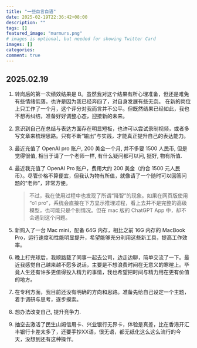 ```yaml
---
title: "一些自言自语"
date: 2025-02-19T22:36:42+08:00
description: ""
tags: []
featured_image: "murmurs.png"
# images is optional, but needed for showing Twitter Card
images: []
categories:
comment: true
---
```


## 2025.02.19

1. 转岗后的第一次绩效结果是 B。虽然我对这个结果有所心理准备，但还是难免有些情绪低落。也许是因为我已经奔四了，对自身发展有些无奈。
在新的岗位上只工作了一个月，这个评分对我而言并不公平。但既然结果已经如此，我也不想再纠结，准备好好调整心态，迎接新的未来。

2. 意识到自己在总结与表达方面存在明显短板，也许可以尝试录制视频，或者多写文章来梳理思路。只有不断“输出”与实践，才能真正提升自己的表达能力。 

3. 最近充值了 OpenAI pro 账户, 200 美金一个月, 并不多要 1500 人民币, 但是觉得很值, 相当于请了一个老师一样, 有什么疑问都可以问, 挺好, 物有所值.  
3. 最近我充值了 OpenAI Pro 账户，费用大约 200 美金（约合 1500 元人民币）。尽管价格不算便宜，但我认为物有所值，就像请了一个随时可以回答问题的“老师”，非常方便。
    > 不过，我在使用过程中也发现了所谓“降智”的现象。如果在网页版使用 “o1 pro”，系统会直接在下方显示推理过程，看上去并不是完整的高级模型，也可能只是个别情况。但在 mac 版的 ChatGPT App 中，却不会遇到这个问题。

4. 新购入了一台 Mac mini，配备 64G 内存，相比之前 16G 内存的 MacBook Pro，运行速度和性能明显提升，希望能够充分利用这些新工具，提高工作效率。

5. 晚上打完球后，我顺路载了同事一起去公司，边走边聊，简单交流了一下。最近我感觉自己越来越不愿多说话，主要是不想浪费时间在无意义的寒暄上。毕竟人生还有许多更值得投入精力的事情，我也希望把时间与精力用在更有价值的地方。

6. 在专利方面，我目前还没有明确的方向和思路。准备先给自己设定一个主题，着手调研与思考，逐步摸索。

7. 想办法改变自己, 提升竞争力. 

8. 抽空去激活了民生山姆信用卡、兴业银行无界卡，体验是真差，比在香港开汇丰银行卡差太多了，还要手抄XX语，很无语，都无纸化这么这么流行的今天，没想到还有这种操作。